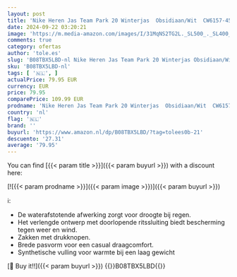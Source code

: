 ```yaml
---
layout: post
title: 'Nike Heren Jas Team Park 20 Winterjas  Obsidiaan/Wit  CW6157-451  M'
date: 2024-09-22 03:20:21
image: 'https://m.media-amazon.com/images/I/31MqNS2TG2L._SL500_._SL400_.jpg'
comments: true
category: ofertas
author: 'tole.es'
slug: 'B08TBX5LBD-nl Nike Heren Jas Team Park 20 Winterjas Obsidiaan/Wit...'
sku: 'B08TBX5LBD-nl'
tags: [ '🇳🇱', ]
actualPrice: 79.95 EUR
currency: EUR
price: 79.95
comparePrice: 109.99 EUR
prodname: 'Nike Heren Jas Team Park 20 Winterjas  Obsidiaan/Wit  CW6157-451  M'
country: 'nl'
flag: '🇳🇱'
brand: ''
buyurl: 'https://www.amazon.nl/dp/B08TBX5LBD/?tag=tolees0b-21'
descuento: '27.31'
average: '79.95'
---
```


You can find [{{< param title >}}]({{< param buyurl >}}) with a discount here:

[![{{< param prodname >}}]({{< param image >}})]({{< param buyurl >}})

ℹ️:

- De waterafstotende afwerking zorgt voor droogte bij regen.
- Het verlengde ontwerp met doorlopende ritssluiting biedt bescherming tegen weer en wind.
- Zakken met drukknopen.
- Brede pasvorm voor een casual draagcomfort.
- Synthetische vulling voor warmte bij een laag gewicht

[🛒 Buy it!!]({{< param buyurl >}})
{{<world>}}B08TBX5LBD{{</world>}}
